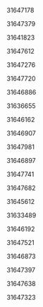 31647178

31647379

31641823

31647612

31647276

31647720

31646886

31636655

31646162

31646907

31647981

31646897

31647741

31647682

31645612

31633489

31646192

31647521

31646873

31647397

31647638

31647323

